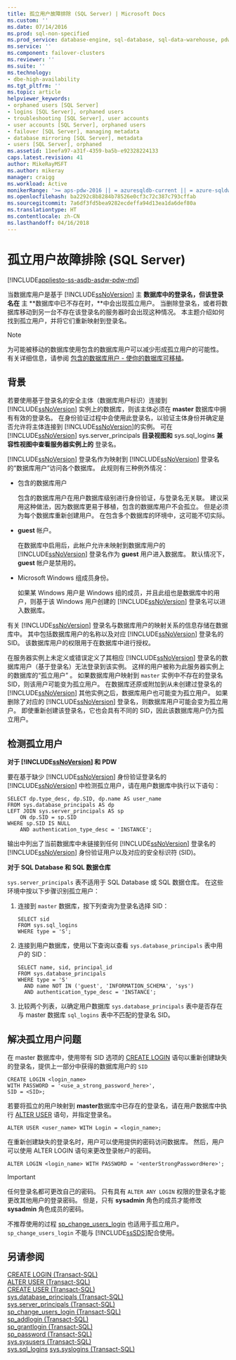 ```yaml
---
title: 孤立用户故障排除 (SQL Server) | Microsoft Docs
ms.custom: ''
ms.date: 07/14/2016
ms.prod: sql-non-specified
ms.prod_service: database-engine, sql-database, sql-data-warehouse, pdw
ms.service: ''
ms.component: failover-clusters
ms.reviewer: ''
ms.suite: ''
ms.technology:
- dbe-high-availability
ms.tgt_pltfrm: ''
ms.topic: article
helpviewer_keywords:
- orphaned users [SQL Server]
- logins [SQL Server], orphaned users
- troubleshooting [SQL Server], user accounts
- user accounts [SQL Server], orphaned users
- failover [SQL Server], managing metadata
- database mirroring [SQL Server], metadata
- users [SQL Server], orphaned
ms.assetid: 11eefa97-a31f-4359-ba5b-e92328224133
caps.latest.revision: 41
author: MikeRayMSFT
ms.author: mikeray
manager: craigg
ms.workload: Active
monikerRange: '>= aps-pdw-2016 || = azuresqldb-current || = azure-sqldw-latest || >= sql-server-2016 || = sqlallproducts-allversions'
ms.openlocfilehash: ba2292c8b8284b78526e0cf3c72c387c793cffab
ms.sourcegitcommit: 7a6df3fd5bea9282ecdeffa94d13ea1da6def80a
ms.translationtype: HT
ms.contentlocale: zh-CN
ms.lasthandoff: 04/16/2018
---
```

# <a name="troubleshoot-orphaned-users-sql-server"></a>孤立用户故障排除 (SQL Server)
[!INCLUDE[appliesto-ss-asdb-asdw-pdw-md](../../includes/appliesto-ss-asdb-asdw-pdw-md.md)]

  当数据库用户是基于 [!INCLUDE[ssNoVersion](../../includes/ssnoversion-md.md)] 主 **数据库中的登录名，但该登录名在** 主 **数据库中已不存在时，**中会出现孤立用户。 当删除登录名，或者将数据库移动到另一台不存在该登录名的服务器时会出现这种情况。 本主题介绍如何找到孤立用户，并将它们重新映射到登录名。  
  
> [!NOTE]  
>  为可能被移动的数据库使用包含的数据库用户可以减少形成孤立用户的可能性。 有关详细信息，请参阅 [包含的数据库用户 - 使你的数据库可移植](../../relational-databases/security/contained-database-users-making-your-database-portable.md)。  
  
## <a name="background"></a>背景  
 若要使用基于登录名的安全主体（数据库用户标识）连接到 [!INCLUDE[ssNoVersion](../../includes/ssnoversion-md.md)] 实例上的数据库，则该主体必须在 **master** 数据库中拥有有效的登录名。 在身份验证过程中会使用此登录名，以验证主体身份并确定是否允许将主体连接到 [!INCLUDE[ssNoVersion](../../includes/ssnoversion-md.md)]的实例。 可在 [!INCLUDE[ssNoVersion](../../includes/ssnoversion-md.md)] sys.server_principals **目录视图和** sys.sql_logins **兼容性视图中查看服务器实例上的** 登录名。  
  
 [!INCLUDE[ssNoVersion](../../includes/ssnoversion-md.md)] 登录名作为映射到 [!INCLUDE[ssNoVersion](../../includes/ssnoversion-md.md)] 登录名的“数据库用户”访问各个数据库。 此规则有三种例外情况：  
  
-   包含的数据库用户  
  
     包含的数据库用户在用户数据库级别进行身份验证，与登录名无关联。 建议采用这种做法，因为数据库更易于移植，包含的数据库用户不会孤立。 但是必须为每个数据库重新创建用户。 在包含多个数据库的环境中，这可能不切实际。  
  
-   **guest** 帐户。  
  
     在数据库中启用后，此帐户允许未映射到数据库用户的 [!INCLUDE[ssNoVersion](../../includes/ssnoversion-md.md)] 登录名作为 **guest** 用户进入数据库。 默认情况下， **guest** 帐户是禁用的。  
  
-   Microsoft Windows 组成员身份。  
  
     如果某 Windows 用户是 Windows 组的成员，并且此组也是数据库中的用户，则基于该 Windows 用户创建的 [!INCLUDE[ssNoVersion](../../includes/ssnoversion-md.md)] 登录名可以进入数据库。  
  
 有关 [!INCLUDE[ssNoVersion](../../includes/ssnoversion-md.md)] 登录名与数据库用户的映射关系的信息存储在数据库中。 其中包括数据库用户的名称以及对应 [!INCLUDE[ssNoVersion](../../includes/ssnoversion-md.md)] 登录名的 SID。 该数据库用户的权限用于在数据库中进行授权。  
  
 在服务器实例上未定义或错误定义了其相应 [!INCLUDE[ssNoVersion](../../includes/ssnoversion-md.md)] 登录名的数据库用户（基于登录名）无法登录到该实例。 这样的用户被称为此服务器实例上的数据库的“孤立用户”  。 如果数据库用户映射到 `master` 实例中不存在的登录名 SID，则该用户可能变为孤立用户。 在数据库还原或附加到从未创建过登录名的 [!INCLUDE[ssNoVersion](../../includes/ssnoversion-md.md)] 其他实例之后，数据库用户也可能变为孤立用户。 如果删除了对应的 [!INCLUDE[ssNoVersion](../../includes/ssnoversion-md.md)] 登录名，则数据库用户可能会变为孤立用户。 即使重新创建该登录名，它也会具有不同的 SID，因此该数据库用户仍为孤立用户。  
  
## <a name="to-detect-orphaned-users"></a>检测孤立用户  

**对于 [!INCLUDE[ssNoVersion](../../includes/ssnoversion-md.md)] 和 PDW**

要在基于缺少 [!INCLUDE[ssNoVersion](../../includes/ssnoversion-md.md)] 身份验证登录名的 [!INCLUDE[ssNoVersion](../../includes/ssnoversion-md.md)] 中检测孤立用户，请在用户数据库中执行以下语句：  
  
```  
SELECT dp.type_desc, dp.SID, dp.name AS user_name  
FROM sys.database_principals AS dp  
LEFT JOIN sys.server_principals AS sp  
    ON dp.SID = sp.SID  
WHERE sp.SID IS NULL  
    AND authentication_type_desc = 'INSTANCE';  
```  
  
 输出中列出了当前数据库中未链接到任何 [!INCLUDE[ssNoVersion](../../includes/ssnoversion-md.md)] 登录名的 [!INCLUDE[ssNoVersion](../../includes/ssnoversion-md.md)] 身份验证用户以及对应的安全标识符 (SID)。  

**对于 SQL Database 和 SQL 数据仓库**

`sys.server_principals` 表不适用于 SQL Database 或 SQL 数据仓库。 在这些环境中按以下步骤识别孤立用户：

1. 连接到 `master` 数据库，按下列查询为登录名选择 SID：
    ```
    SELECT sid 
    FROM sys.sql_logins 
    WHERE type = 'S'; 
    ```

2. 连接到用户数据库，使用以下查询以查看 `sys.database_principals` 表中用户的 SID：

    ```
    SELECT name, sid, principal_id
    FROM sys.database_principals 
    WHERE type = 'S' 
      AND name NOT IN ('guest', 'INFORMATION_SCHEMA', 'sys')
      AND authentication_type_desc = 'INSTANCE';
    ```

3. 比较两个列表，以确定用户数据库 `sys.database_principals` 表中是否存在与 master 数据库 `sql_logins` 表中不匹配的登录名 SID。 
  
## <a name="to-resolve-an-orphaned-user"></a>解决孤立用户问题  
在 master 数据库中，使用带有 SID 选项的 [CREATE LOGIN](../../t-sql/statements/create-login-transact-sql.md) 语句以重新创建缺失的登录名，提供上一部分中获得的数据库用户的 `SID`  
  
```  
CREATE LOGIN <login_name>   
WITH PASSWORD = '<use_a_strong_password_here>',  
SID = <SID>;  
```  
  
 若要将孤立的用户映射到 **master**数据库中已存在的登录名，请在用户数据库中执行 [ALTER USER](../../t-sql/statements/alter-user-transact-sql.md) 语句，并指定登录名。  
  
```  
ALTER USER <user_name> WITH Login = <login_name>;  
```  
  
 在重新创建缺失的登录名时，用户可以使用提供的密码访问数据库。 然后，用户可以使用 ALTER LOGIN 语句来更改登录帐户的密码。  
  
```  
ALTER LOGIN <login_name> WITH PASSWORD = '<enterStrongPasswordHere>';  
```  
  
> [!IMPORTANT]  
>  任何登录名都可更改自己的密码。 只有具有 `ALTER ANY LOGIN` 权限的登录名才能更改其他用户的登录密码。 但是，只有 **sysadmin** 角色的成员才能修改 **sysadmin** 角色成员的密码。  
  
 不推荐使用的过程 [sp_change_users_login](../../relational-databases/system-stored-procedures/sp-change-users-login-transact-sql.md) 也适用于孤立用户。 `sp_change_users_login` 不能与 [!INCLUDE[ssSDS](../../includes/sssds-md.md)]配合使用。  
  
## <a name="see-also"></a>另请参阅  
 [CREATE LOGIN &#40;Transact-SQL&#41;](../../t-sql/statements/create-login-transact-sql.md)   
 [ALTER USER (Transact-SQL)](../../t-sql/statements/alter-user-transact-sql.md)   
 [CREATE USER (Transact-SQL)](../../t-sql/statements/create-user-transact-sql.md)   
 [sys.database_principals (Transact-SQL)](../../relational-databases/system-catalog-views/sys-database-principals-transact-sql.md)   
 [sys.server_principals (Transact-SQL)](../../relational-databases/system-catalog-views/sys-server-principals-transact-sql.md)   
 [sp_change_users_login (Transact-SQL)](../../relational-databases/system-stored-procedures/sp-change-users-login-transact-sql.md)   
 [sp_addlogin (Transact-SQL)](../../relational-databases/system-stored-procedures/sp-addlogin-transact-sql.md)   
 [sp_grantlogin (Transact-SQL)](../../relational-databases/system-stored-procedures/sp-grantlogin-transact-sql.md)   
 [sp_password (Transact-SQL)](../../relational-databases/system-stored-procedures/sp-password-transact-sql.md)   
 [sys.sysusers (Transact-SQL)](../../relational-databases/system-compatibility-views/sys-sysusers-transact-sql.md)   
 [sys.sql_logins](../../relational-databases/system-catalog-views/sys-sql-logins-transact-sql.md) [sys.syslogins (Transact-SQL)](../../relational-databases/system-compatibility-views/sys-syslogins-transact-sql.md)  
  
  
